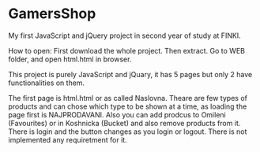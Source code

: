 # GamersShop
My first JavaScript and jQuery project in second year of study at FINKI.

How to open: First download the whole project. Then extract. Go to WEB folder, and open html.html in browser.

This project is purely JavaScript and jQuary, it has 5 pages but only 2 have functionalities on them.

The first page is html.html or as called Naslovna. Theare are few types of products and can chose which type to be shown at a time, as loading the page first is NAJPRODAVANI. Also you can add prodcus to Omileni (Favourites) or in Koshnicka (Bucket) and also remove products from it. There is login and the button changes as you login or logout. There is not implemented any requiretment for it.
